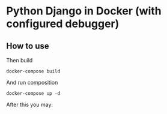 # Python Django in Docker (with configured debugger)

## How to use

Then build

    docker-compose build

And run composition

    docker-compose up -d

After this you may:


